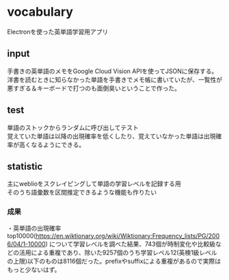 # vocabulary
Electronを使った英単語学習用アプリ
## input
手書きの英単語のメモをGoogle Cloud Vision APIを使ってJSONに保存する。  
洋書を読むときに知らなかった単語を手書きでメモ帳に書いていたが、一覧性が悪すぎる＆キーボードで打つのも面倒臭いということで作った。
## test
単語のストックからランダムに呼び出してテスト  
覚えていた単語は以降の出現確率を低くしたり、覚えていなかった単語は出現確率が高くなるようにできる。
## statistic
主にweblioをスクレイピングして単語の学習レベルを記録する用  
そのうち語彙数を区間推定できるような機能も作りたい
### 成果
・英単語の出現確率top10000(https://en.wiktionary.org/wiki/Wiktionary:Frequency_lists/PG/2006/04/1-10000) について学習レベルを調べた結果、743個が時制変化や比較級などの活用による重複であり、除いた9257個のうち学習レベル12(英検1級レベルの上限)以下のものは8116個だった。prefixやsuffixによる重複があるので実際はもっと少ないはず。

